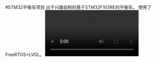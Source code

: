 #STM32平衡车项目
出于兴趣自制的基于STM32F103RE的平衡车。
使用了FreeRTOS+LVGL。
<video src="assets/a882ece6ab16ef847bc038bf00ed43fd.mp4" controls title="Title"></video>